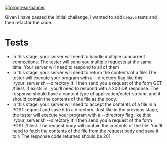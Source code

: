[![progress-banner](https://backend.codecrafters.io/progress/http-server/cc4c94c4-4d41-497c-8c81-f930a1d2ba23)](https://app.codecrafters.io/users/codecrafters-bot?r=2qF)

Given I have passed the initial challenge, I wanted to add `behave` tests and then refactor the code.


# Tests
- In this stage, your server will need to handle multiple concurrent connections.
    The tester will send you multiple requests at the same time. Your server will need to respond to all of them
- In this stage, your server will need to return the contents of a file.
    The tester will execute your program with a --directory flag like this:
    ./your_server.sh --directory <directory>
    It'll then send you a request of the form GET /files/<filename>.
    If <filename> exists in <directory>, you'll need to respond with a 200 OK response. The response should have a content type of application/octet-stream, and it should contain the contents of the file as the body.
- In this stage, your server will need to accept the contents of a file in a POST request and save it to a directory.
    Just like in the previous stage, the tester will execute your program with a --directory flag like this:
    ./your_server.sh --directory <directory>
    It'll then send you a request of the form POST /files/<filename>. The request body will contain the contents of the file.
    You'll need to fetch the contents of the file from the request body and save it to <directory>/<filename>. The response code returned should be 201.
